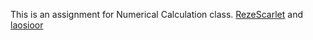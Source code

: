This is an assignment for Numerical Calculation class.
<a href="https://github.com/RezeScarlet">RezeScarlet</a> and <a href="https://github.com/laosioor">laosioor</a>
